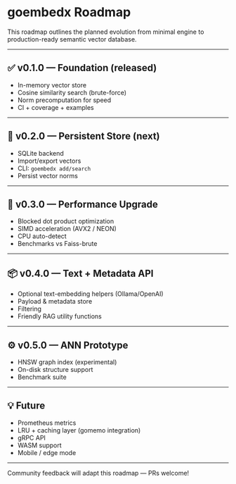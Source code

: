 # goembedx Roadmap

This roadmap outlines the planned evolution from minimal engine to production-ready semantic vector database.

---

## ✅ v0.1.0 — Foundation (released)
- In-memory vector store
- Cosine similarity search (brute-force)
- Norm precomputation for speed
- CI + coverage + examples

---

## 🚧 v0.2.0 — Persistent Store (next)
- SQLite backend
- Import/export vectors
- CLI: `goembedx add/search`
- Persist vector norms

---

## 🎯 v0.3.0 — Performance Upgrade
- Blocked dot product optimization
- SIMD acceleration (AVX2 / NEON)
- CPU auto-detect
- Benchmarks vs Faiss-brute

---

## 📦 v0.4.0 — Text + Metadata API
- Optional text-embedding helpers (Ollama/OpenAI)
- Payload & metadata store
- Filtering
- Friendly RAG utility functions

---

## ⚙️ v0.5.0 — ANN Prototype
- HNSW graph index (experimental)
- On-disk structure support
- Benchmark suite

---

## 💡 Future
- Prometheus metrics
- LRU + caching layer (gomemo integration)
- gRPC API
- WASM support
- Mobile / edge mode

---

Community feedback will adapt this roadmap — PRs welcome!
